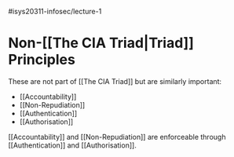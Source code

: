 #isys20311-infosec/lecture-1 
# Non-[[The CIA Triad|Triad]] Principles

These are not part of [[The CIA Triad]] but are similarly important:
- [[Accountability]]
- [[Non-Repudiation]]
- [[Authentication]]
- [[Authorisation]]

[[Accountability]] and [[Non-Repudiation]] are enforceable through [[Authentication]] and [[Authorisation]].